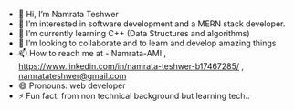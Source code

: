 - 👋 Hi, I’m Namrata Teshwer 
- 👀 I’m interested in software development and a MERN stack developer.
- 🌱 I’m currently learning C++ (Data Structures and algorithms)
- 💞️ I’m looking to collaborate and to learn and develop amazing things
- 📫 How to reach me at - Namrata-AMI , https://www.linkedin.com/in/namrata-teshwer-b17467285/ , namratateshwer@gmail.com
- 😄 Pronouns: web developer
- ⚡ Fun fact: from non technical background but learning tech..

<!---
Namrata-AMI/Namrata-AMI is a ✨ special ✨ repository because its `README.md` (this file) appears on your GitHub profile.
You can click the Preview link to take a look at your changes.
--->
